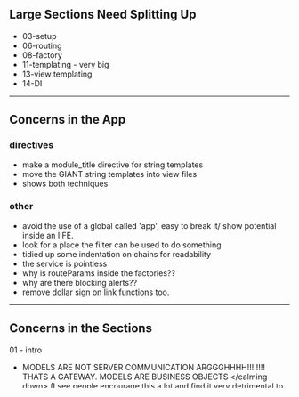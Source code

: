 ## Large Sections Need Splitting Up
* 03-setup
* 06-routing
* 08-factory
* 11-templating - very big
* 13-view templating
* 14-DI

----

## Concerns in the App

### directives
- make a module_title directive for string templates
- move the GIANT string templates into view files
- shows both techniques

### other
- avoid the use of a global called 'app', easy to break it/ show potential inside an IIFE.
- look for a place the filter can be used to do something
- tidied up some indentation on chains for readability
- the service is pointless
- why is routeParams inside the factories??
- why are there blocking alerts??
- remove dollar sign on link functions too.

----

## Concerns in the Sections

01 - intro

* MODELS ARE NOT SERVER COMMUNICATION ARGGGHHHH!!!!!!!! THATS A GATEWAY. MODELS ARE BUSINESS OBJECTS </calming down> (I see people encourage this a lot and find it very detrimental to teams I've worked in; I'm not alone in this experience either... databases break, business objects don't! :)

02 - data-binding

* do we need two way data binding explained so early?? it just comes from nowhere in the article. (removed from modified content)

03 - setup

* article dives straight into ng-view in example, talks about controller but doesn't explain it. lots unanswered!
* should explain scope here instead (vital to angular)
    * app scope / controller scope
* could use separate section for ng-view & routes section (added to modified content whilst removing other blabber)

04 - DEPS 

* changed name of this section, think it's best to avoid using the word 'dependency' when talking about js files and to keep the idea of dependencies clear for DI as it's important for angular.
* should we be using the angular beta version?? better to use stable maybe? / it's what's supported by testing frameworks / component libraries / etc.
* don't necessarily need jQuery for this application either. worth talking about but adds nothing to project.

05 - Module

* modules are not just 'namespacing'... 
    * they're application sub scope & dependency management 
* ENCOURAGE GLOBAL MyModule Var??? hmmmm...

discouraged here https://github.com/mgechev/angularjs-style-guide
and here https://github.com/johnpapa/angularjs-styleguide

06 - routing

* config() isn't a module, it's a function
* using dependency injection here without explaining it

07 - controllers

* Dogmatic suggestion of using 'this' instead of $scope

there's a valid disagreement here: http://stackoverflow.com/questions/11605917/this-vs-scope-in-angularjs-controllers
    
* it's a heated topic in my opinion... worth showing benefits of both instead of being so dogmatic
    * 'this' is good for exposing API methods to other directives
    * don't want everything exposed though, scope is good for private
    * scope is also where $apply/$watch/forms/etc.. live
    * so many ways to guide this inter-scope-communication such as: 
        * 'require' and ctrl in directive ('this' only)
        * 'scope: { '&@=' }, in directive (both)
        * call on parent $scope directly in views of nested controllers (scope)
        * using the ctrl as inside nested views on controllers (this)

08 - factory

* 'think of them as a provider' but whats a provider, it's never explained..
    * seems to narrow their scope a little.. they can be anything!
        * alert management, state controls, loggers, analytics, notifications, complete functional operations not tied to business objects, all sorts!
* talking too much about persistence!  [ GRRR everyone just wants to h**p their DB all the time. ]
* exports object / seems like a very (this is the way I do it)
    * kinda makes something explicit and helpful for node people potentially which is nice
    * not necessary/good or bad practice?  not sure
    * talk about closures in factories for private variables instead?
        * (people might think you _need_ an "exports" variable, which you don't)
* $http isn't jQuery-like at all (and not even like $.ajax)... it's a promise with 2 sugar methods; no success handler and the options are very different
* seems like their's no point in the $q here... $http returns almost exactly the same thing but with more information, can just return it straight up. suppose it's helpful to explicitly return a promise despite the extra dependency and much more verbose code.
* says json file *would usually* be an endpoint *instead* but it IS an endpoint here anyway, still making a HTTP req for it... wouldn't necessarily be a restful endpoint though ±_±, often projects use json files internally.

09 - hooking up the factory

* Might be worth mentioning dependency injection here again... quite a big feature should be understood or it's like.. Where did InboxFactory come from?
* tiny section could just be a sub section?

10 - templating and directives

* this is 2 large subjects... split them up??
* view templating section is at part 13, probably worth doing here instead... it's like the first thing you do in the official angular tutorial.
* 





